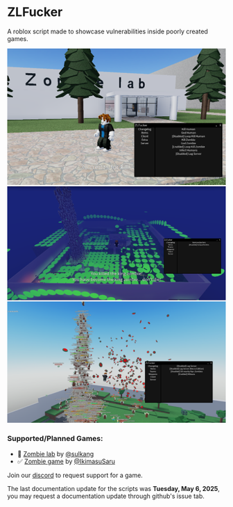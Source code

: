 # ZLFucker
A roblox script made to showcase vulnerabilities inside poorly created games.

<img src="./conf/ZombieLabShowcase.png"></img>
<img src="./conf/ZombieGameShowcase_new.png"></img>
<img src="./conf/ZombieGameShowcase_old.png"></img>
### Supported/Planned Games:
* 🔴 [Zombie lab](<https://www.roblox.com/games/6741970382/Zombie-lab-Optimization-Update>) by [@sulkang](<https://www.roblox.com/users/1031487406/profile/>)
* ✅ [Zombie game](<https://www.roblox.com/games/14419907512/Zombie-game-upd3>) by [@IkimasuSaru](<https://www.roblox.com/users/5386185136/profile>)


Join our [discord](https://discord.gg/wDGZwDD8EX) to request support for a game.

The last documentation update for the scripts was <time datetime="2025-05-06"><b>Tuesday, May 6, 2025</b></time>, you may request a documentation update through github's issue tab.
